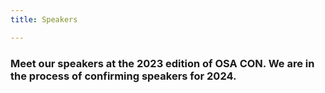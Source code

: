 ```yaml
---
title: Speakers

---
```



### Meet our speakers at the 2023 edition of OSA CON. We are in the process of confirming speakers for 2024.